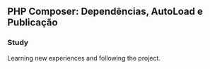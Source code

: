 ## PHP Composer: Dependências, AutoLoad e Publicação
### Study
Learning new experiences and following the project.
